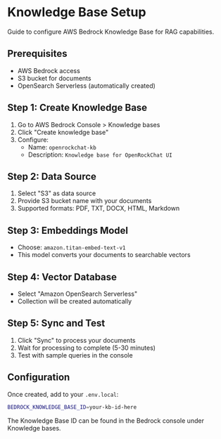 # Knowledge Base Setup

Guide to configure AWS Bedrock Knowledge Base for RAG capabilities.

## Prerequisites

- AWS Bedrock access
- S3 bucket for documents
- OpenSearch Serverless (automatically created)

## Step 1: Create Knowledge Base

1. Go to AWS Bedrock Console > Knowledge bases
2. Click "Create knowledge base"
3. Configure:
   - Name: `openrockchat-kb`
   - Description: `Knowledge base for OpenRockChat UI`

## Step 2: Data Source

1. Select "S3" as data source
2. Provide S3 bucket name with your documents
3. Supported formats: PDF, TXT, DOCX, HTML, Markdown

## Step 3: Embeddings Model

- Choose: `amazon.titan-embed-text-v1`
- This model converts your documents to searchable vectors

## Step 4: Vector Database

- Select "Amazon OpenSearch Serverless"
- Collection will be created automatically

## Step 5: Sync and Test

1. Click "Sync" to process your documents
2. Wait for processing to complete (5-30 minutes)
3. Test with sample queries in the console

## Configuration

Once created, add to your `.env.local`:

```bash
BEDROCK_KNOWLEDGE_BASE_ID=your-kb-id-here
```

The Knowledge Base ID can be found in the Bedrock console under Knowledge bases.